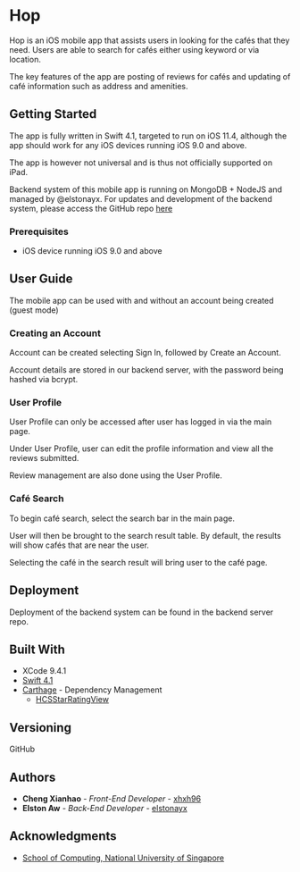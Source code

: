 # Hop

Hop is an iOS mobile app that assists users in looking for the cafés that they need. Users are able to search for cafés either using keyword or via location.

The key features of the app are posting of reviews for cafés and updating of café information such as address and amenities.


## Getting Started

The app is fully written in Swift 4.1, targeted to run on iOS 11.4, although the app should work for any iOS devices running iOS 9.0 and above.

The app is however not universal and is thus not officially supported on iPad. 

Backend system of this mobile app is running on MongoDB + NodeJS and managed by @elstonayx. For updates and development of the backend system, please access the GitHub repo [here](https://github.com/elstonayx/hopdbserver)


### Prerequisites
* iOS device running iOS 9.0 and above


## User Guide
The mobile app can be used with and without an account being created (guest mode)


### Creating an Account
Account can be created selecting Sign In, followed by Create an Account. 

Account details are stored in our backend server, with the password being hashed via bcrypt.


### User Profile
User Profile can only be accessed after user has logged in via the main page.

Under User Profile, user can edit the profile information and view all the reviews submitted. 

Review management are also done using the User Profile.


### Café Search
To begin café search, select the search bar in the main page. 

User will then be brought to the search result table. By default, the results will show cafés that are near the user. 

Selecting the café in the search result will bring user to the café page. 



## Deployment
Deployment of the backend system can be found in the backend server repo. 


## Built With
* XCode 9.4.1
* [Swift 4.1](https://github.com/apple/swift)
* [Carthage](https://github.com/Carthage/Carthage) - Dependency Management
  * [HCSStarRatingView](https://github.com/hsousa/HCSStarRatingView)


## Versioning
GitHub

## Authors
* **Cheng Xianhao** - *Front-End Developer* - [xhxh96](https://github.com/xhxh96)
* **Elston Aw** - *Back-End Developer* - [elstonayx](https://github.com/elstonayx)


## Acknowledgments
* [School of Computing, National University of Singapore](https://www.comp.nus.edu.sg)

